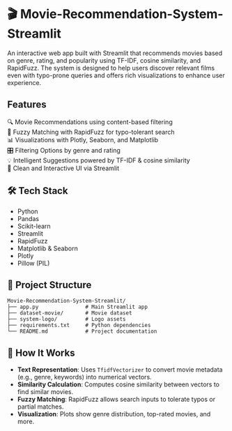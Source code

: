 # 🎬 Movie-Recommendation-System-Streamlit

An interactive web app built with Streamlit that recommends movies based on genre, rating, and popularity using TF-IDF, cosine similarity, and RapidFuzz. The system is designed to help users discover relevant films even with typo-prone queries and offers rich visualizations to enhance user experience.

## Features

🔍 Movie Recommendations using content-based filtering  
🤖 Fuzzy Matching with RapidFuzz for typo-tolerant search  
📊 Visualizations with Plotly, Seaborn, and Matplotlib  
🎛️ Filtering Options by genre and rating  
💡 Intelligent Suggestions powered by TF-IDF & cosine similarity  
🧼 Clean and Interactive UI via Streamlit  

## 🛠️ Tech Stack

- Python  
- Pandas  
- Scikit-learn  
- Streamlit  
- RapidFuzz  
- Matplotlib & Seaborn  
- Plotly  
- Pillow (PIL)  

## 📁 Project Structure

```
Movie-Recommendation-System-Streamlit/
├── app.py               # Main Streamlit app
├── dataset-movie/       # Movie dataset
├── system-logo/         # Logo assets
├── requirements.txt     # Python dependencies
└── README.md            # Project documentation
```

## 🧠 How It Works

- **Text Representation**: Uses `TfidfVectorizer` to convert movie metadata (e.g., genre, keywords) into numerical vectors.  
- **Similarity Calculation**: Computes cosine similarity between vectors to find similar movies.  
- **Fuzzy Matching**: RapidFuzz allows search inputs to tolerate typos or partial matches.  
- **Visualization**: Plots show genre distribution, top-rated movies, and more.  
